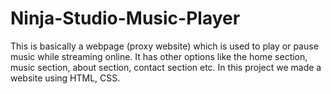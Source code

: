 # Ninja-Studio-Music-Player
This is basically a webpage (proxy website) which is used to play or pause music while streaming online. It has other options like the home section, music section, about section, contact section etc. In this project we made a website using HTML, CSS.
